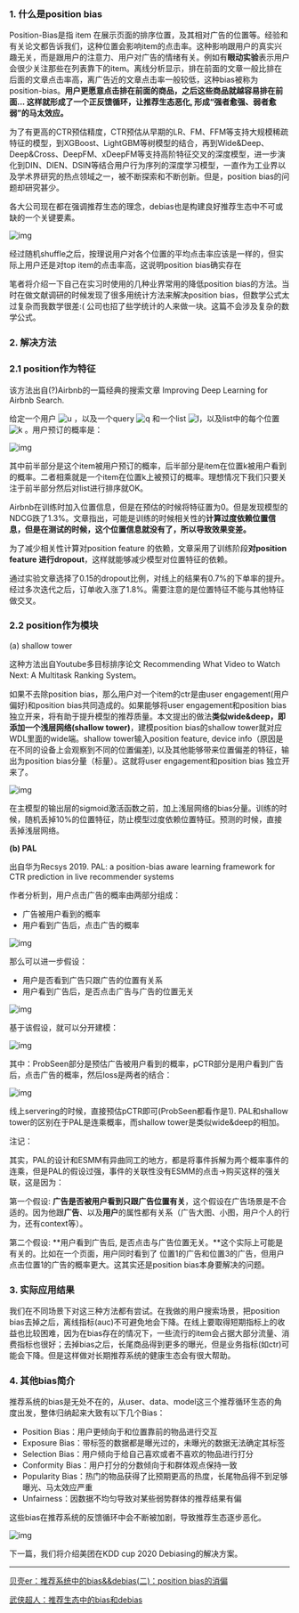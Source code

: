 ### 1. 什么是position bias

Position-Bias是指 item 在展示页面的排序位置，及其相对广告的位置等。经验和有关论文都告诉我们，这种位置会影响item的点击率。这种影响跟用户的真实兴趣无关，而是跟用户的注意力、用户对广告的情绪有关。例如有**眼动实验**表示用户会很少关注那些在列表靠下的item。离线分析显示，排在前面的文章一般比排在后面的文章点击率高，离广告近的文章点击率一般较低，这种bias被称为position-bias。**用户更愿意点击排在前面的商品，之后这些商品就越容易排在前面... 这样就形成了一个正反馈循环，让推荐生态恶化, 形成“强者愈强、弱者愈弱”的马太效应。**

为了有更高的CTR预估精度，CTR预估从早期的LR、FM、FFM等支持大规模稀疏特征的模型，到XGBoost、LightGBM等树模型的结合，再到Wide&Deep、Deep&Cross、DeepFM、xDeepFM等支持高阶特征交叉的深度模型，进一步演化到DIN、DIEN、DSIN等结合用户行为序列的深度学习模型，一直作为工业界以及学术界研究的热点领域之一，被不断探索和不断创新。但是，position bias的问题却研究甚少。

各大公司现在都在强调推荐生态的理念，debias也是构建良好推荐生态中不可或缺的一个关键要素。

![img](https://pic2.zhimg.com/v2-e7d6fe5ef4ac06f436707abd52c24471_b.jpg)

经过随机shuffle之后，按理说用户对各个位置的平均点击率应该是一样的，但实际上用户还是对top item的点击率高，这说明position bias确实存在

笔者将介绍一下自己在实习时使用的几种业界常用的降低position bias的方法。当时在做文献调研的时候发现了很多用统计方法来解决position bias，但数学公式太过复杂而我数学很差:( 公司也招了些学统计的人来做一块。这篇不会涉及复杂的数学公式。

### 2. 解决方法

### 2.1 position作为特征

该方法出自(?)Airbnb的一篇经典的搜索文章 Improving Deep Learning for Airbnb Search.

给定一个用户 ![u ](https://www.zhihu.com/equation?tex=u%20) ，以及一个query ![q](https://www.zhihu.com/equation?tex=q) 和一个list ![l](https://www.zhihu.com/equation?tex=l)，以及list中的每个位置 ![k ](https://www.zhihu.com/equation?tex=k%20) 。用户预订的概率是：

![img](https://pic1.zhimg.com/v2-3d3aac310a3a207515646c8cc49ece14_b.png)

其中前半部分是这个item被用户预订的概率，后半部分是item在位置k被用户看到的概率。二者相乘就是一个item在位置k上被预订的概率。理想情况下我们只要关注于前半部分然后对list进行排序就OK。

Airbnb在训练时加入位置信息，但是在预估的时候将特征置为0。但是发现模型的NDCG跌了1.3%。文章指出，可能是训练的时候相关性的**计算过度依赖位置信息，但是在测试的时候，这个位置信息就没有了，所以导致效果变差。**

为了减少相关性计算对position feature 的依赖，文章采用了训练阶段**对position feature 进行dropout**，这样就能够减少模型对位置特征的依赖。

通过实验文章选择了0.15的dropout比例，对线上的结果有0.7%的下单率的提升。经过多次迭代之后，订单收入涨了1.8%。需要注意的是位置特征不能与其他特征做交叉。

### 2.2 position作为模块

(a) shallow tower

这种方法出自Youtube多目标排序论文 Recommending What Video to Watch Next: A Multitask Ranking System。

如果不去除position bias，那么用户对一个item的ctr是由user engagement(用户偏好)和position bias共同造成的。如果能够将user engagement和position bias独立开来，将有助于提升模型的推荐质量。本文提出的做法**类似wide&deep，即添加一个浅层网络(shallow tower)**，建模position bias的shallow tower就对应WDL里面的wide端。shallow tower输入position feature, device info（原因是在不同的设备上会观察到不同的位置偏差), 以及其他能够带来位置偏差的特征，输出为position bias分量（标量）。这就将user engagement和position bias 独立开来了。

![img](https://pic2.zhimg.com/v2-dad22d108eedc7f276e450aaa69315e9_b.jpg)

在主模型的输出层的sigmoid激活函数之前，加上浅层网络的bias分量。训练的时候，随机丢掉10%的位置特征，防止模型过度依赖位置特征。预测的时候，直接丢掉浅层网络。

**(b) PAL**

出自华为Recsys 2019. PAL: a position-bias aware learning framework for CTR prediction in live recommender systems

作者分析到，用户点击广告的概率由两部分组成：

- 广告被用户看到的概率
- 用户看到广告后，点击广告的概率

![img](https://pic3.zhimg.com/v2-0541369016dfd401d065f40b14376986_b.png)

那么可以进一步假设：

- 用户是否看到广告只跟广告的位置有关系
- 用户看到广告后，是否点击广告与广告的位置无关

![img](https://pic3.zhimg.com/v2-47c51994465dc129038e30e777b9426a_b.png)

基于该假设，就可以分开建模：

![img](https://pic4.zhimg.com/v2-62c88d550500f26ec9311a1e946e29db_b.jpg)

其中：ProbSeen部分是预估广告被用户看到的概率，pCTR部分是用户看到广告后，点击广告的概率，然后loss是两者的结合：

![img](https://pic4.zhimg.com/v2-ade9542a2132874177a630de6ac3295f_b.png)

线上servering的时候，直接预估pCTR即可(ProbSeen都看作是1). PAL和shallow tower的区别在于PAL是连乘概率，而shallow tower是类似wide&deep的相加。

注记：

其实，PAL的设计和ESMM有异曲同工的地方，都是将事件拆解为两个概率事件的连乘，但是PAL的假设过强，事件的关联性没有ESMM的点击->购买这样的强关联，这是因为：

第一个假设: **广告是否被用户看到只跟广告位置有关**，这个假设在广告场景是不合适的。因为他跟**广告**、以及**用户**的属性都有关系（广告大图、小图，用户个人的行为，还有context等）。

第二个假设: **用户看到广告后, 是否点击与广告位置无关。**这个实际上可能是有关的。比如在一个页面，用户同时看到了 位置1的广告和位置3的广告，但用户点击位置1的广告的概率更大。这其实还是position bias本身要解决的问题。

### 3. 实际应用结果

我们在不同场景下对这三种方法都有尝试。在我做的用户搜索场景，把position bias去掉之后，离线指标(auc)不可避免地会下降。在线上要取得短期指标上的收益也比较困难，因为在bias存在的情况下，一些流行的item会占据大部分流量、消费指标也很好；去掉bias之后，长尾商品得到更多的曝光，但是业务指标(如ctr)可能会下降。但是这样做对长期推荐系统的健康生态会有很大帮助。

### 4. 其他bias简介

推荐系统的bias是无处不在的，从user、data、model这三个推荐循环生态的角度出发，整体归纳起来大致有以下几个Bias：

- Position Bias：用户更倾向于和位置靠前的物品进行交互
- Exposure Bias：带标签的数据都是曝光过的，未曝光的数据无法确定其标签
- Selection Bias：用户倾向于给自己喜欢或者不喜欢的物品进行打分
- Conformity Bias：用户打分的分数倾向于和群体观点保持一致
- Popularity Bias：热门的物品获得了比预期更高的热度，长尾物品得不到足够曝光、马太效应严重
- Unfairness：因数据不均匀导致对某些弱势群体的推荐结果有偏

这些bias在推荐系统的反馈循环中会不断被加剧，导致推荐生态逐步恶化。

![img](https://pic4.zhimg.com/v2-08ac2ffe81779a1e0338b9a09df89c63_b.jpg)

下一篇，我们将介绍美团在KDD cup 2020 Debiasing的解决方案。

------

[贝壳er：推荐系统中的bias&&debias(二)：position bias的消偏](https://zhuanlan.zhihu.com/p/420373594)

[武侠超人：推荐生态中的bias和debias](https://zhuanlan.zhihu.com/p/342905546)